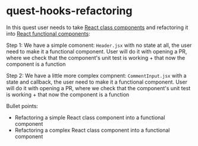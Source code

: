 # quest-hooks-refactoring

In this quest user needs to take [React class components](https://reactjs.org/docs/react-component.html) and refactoring it into [React functional components](https://www.robinwieruch.de/react-function-component/):

Step 1:
We have a simple comonent: `Header.jsx` with no state at all, the user need to make it a functional component.
User will do it with opening a PR, where we check that the component's unit test is working + that now the component is a function

Step 2:
We have a little more complex compnent: `CommentInput.jsx` with a state and callback, the user need to make it a functional component.
User will do it with opening a PR, where we check that the component's unit test is working + that now the component is a function


Bullet points: 
-	Refactoring a simple React class component into a functional component 
-	Refactoring a complex React class component into a functional component 

